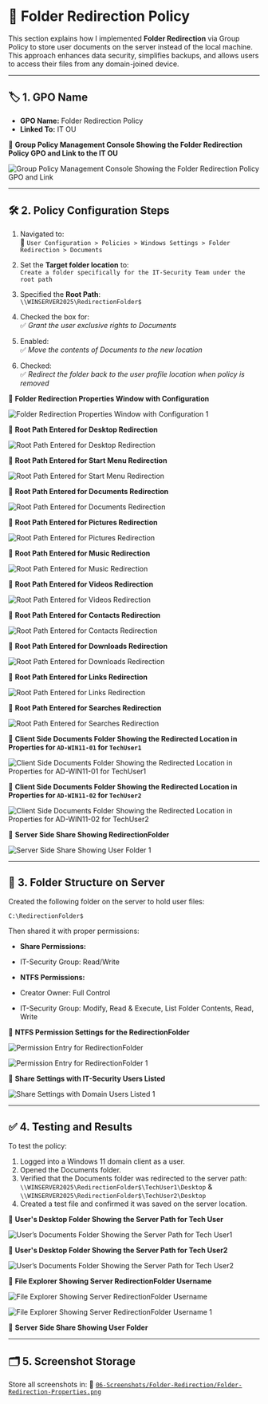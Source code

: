 # 📁 Folder Redirection Policy

This section explains how I implemented **Folder Redirection** via Group Policy to store user documents on the server instead of the local machine. This approach enhances data security, simplifies backups, and allows users to access their files from any domain-joined device.

---

## 🏷️ 1. GPO Name

- **GPO Name:** Folder Redirection Policy  
- **Linked To:** IT OU

📸 **Group Policy Management Console Showing the Folder Redirection Policy GPO and Link to the IT OU**

![Group Policy Management Console Showing the Folder Redirection Policy GPO and Link](https://github.com/user-attachments/assets/78578631-780a-4254-b005-4f7e80a13ae2)

---

## 🛠️ 2. Policy Configuration Steps

1. Navigated to:  
   📂 `User Configuration > Policies > Windows Settings > Folder Redirection > Documents`

2. Set the **Target folder location** to:  
   `Create a folder specifically for the IT-Security Team under the root path`

3. Specified the **Root Path**:  
   `\\WINSERVER2025\RedirectionFolder$`

4. Checked the box for:  
   ✅ *Grant the user exclusive rights to Documents*

5. Enabled:  
   ✅ *Move the contents of Documents to the new location*

6. Checked:  
   ✅ *Redirect the folder back to the user profile location when policy is removed*

📸 **Folder Redirection Properties Window with Configuration**

![Folder Redirection Properties Window with Configuration 1](https://github.com/user-attachments/assets/f101a6fc-36ae-4897-9032-90669ca327fe)

📸 **Root Path Entered for Desktop Redirection**

![Root Path Entered for Desktop Redirection](https://github.com/user-attachments/assets/b201c77a-9927-4c42-a14a-7303c51c0200)

📸 **Root Path Entered for  Start Menu Redirection**

![Root Path Entered for Start Menu Redirection](https://github.com/user-attachments/assets/f83c5981-4568-44e6-b67f-a94b507fb0f6)

📸 **Root Path Entered for Documents Redirection**

![Root Path Entered for Documents Redirection](https://github.com/user-attachments/assets/5dede761-b8ed-4496-b58d-b7f6e940a193)

📸 **Root Path Entered for Pictures Redirection**

![Root Path Entered for Pictures Redirection](https://github.com/user-attachments/assets/9e474143-a0b3-4666-9408-bfb5f6f15ad3)

📸 **Root Path Entered for Music Redirection**

![Root Path Entered for Music Redirection](https://github.com/user-attachments/assets/36b9b6fe-296e-41a3-a6c5-aa4c21b74e3d)

📸 **Root Path Entered for Videos Redirection**

![Root Path Entered for Videos Redirection](https://github.com/user-attachments/assets/ad42d36e-adb6-4d45-8bc6-43de2647b21a)

📸 **Root Path Entered for Contacts Redirection**

![Root Path Entered for Contacts Redirection](https://github.com/user-attachments/assets/a2bfcfc2-7774-4c17-9ad0-9f9591e9a222)

📸 **Root Path Entered for Downloads Redirection**

![Root Path Entered for Downloads Redirection](https://github.com/user-attachments/assets/53b375b8-9506-433e-bec3-cf5510f29ba8)

📸 **Root Path Entered for Links Redirection**

![Root Path Entered for Links Redirection](https://github.com/user-attachments/assets/e80ebe1a-2e59-4378-95c4-8416360cb9b6)

📸 **Root Path Entered for Searches Redirection**

![Root Path Entered for Searches Redirection](https://github.com/user-attachments/assets/a817a2ad-fc0f-43de-b49c-57e20fc29ee1)

📸 **Client Side Documents Folder Showing the Redirected Location in Properties for `AD-WIN11-01` for `TechUser1`**

![Client Side Documents Folder Showing the Redirected Location in Properties for `AD-WIN11-01` for TechUser1](https://github.com/user-attachments/assets/56f0da35-ca0d-4028-844f-b6fcd682b495)

📸 **Client Side Documents Folder Showing the Redirected Location in Properties for `AD-WIN11-02` for `TechUser2`**

![Client Side Documents Folder Showing the Redirected Location in Properties for `AD-WIN11-02` for TechUser2](https://github.com/user-attachments/assets/b28bcece-1d3b-41eb-94a8-dfb6eecc4c2e)

📸 **Server Side Share Showing RedirectionFolder**

![Server Side Share Showing User Folder 1](https://github.com/user-attachments/assets/6a8a2aea-996f-4869-a62c-2b3908a2d71d)

---

## 📂 3. Folder Structure on Server

Created the following folder on the server to hold user files:  

```
C:\RedirectionFolder$
```

Then shared it with proper permissions:

 -  **Share Permissions:**

   - IT-Security Group: Read/Write

-  **NTFS Permissions:**

 -  Creator Owner: Full Control

 -  IT-Security Group: Modify, Read & Execute, List Folder Contents, Read, Write

📸 **NTFS Permission Settings for the RedirectionFolder**

![Permission Entry for RedirectionFolder](https://github.com/user-attachments/assets/2b541fbc-bc37-4898-85f7-815102b0b316)

![Permission Entry for RedirectionFolder 1](https://github.com/user-attachments/assets/ba3bddf5-28c5-4674-bbb5-135f28a028e1)

📸 **Share Settings with IT-Security Users Listed**

![Share Settings with Domain Users Listed 1](https://github.com/user-attachments/assets/2c454998-5ba4-4e59-aba9-5eeae556ce05)

---

## ✅ 4. Testing and Results

To test the policy:
1. Logged into a Windows 11 domain client as a user.
2. Opened the Documents folder.
3. Verified that the Documents folder was redirected to the server path:
    `\\WINSERVER2025\RedirectionFolder$\TechUser1\Desktop` & `\\WINSERVER2025\RedirectionFolder$\TechUser2\Desktop`
4. Created a test file and confirmed it was saved on the server location.

📸 **User's Desktop Folder Showing the Server Path for Tech User**

![User’s Documents Folder Showing the Server Path for Tech User1](https://github.com/user-attachments/assets/19f86f93-6698-4514-928c-b745fef9b05d)

📸 **User's Desktop Folder Showing the Server Path for Tech User2**

![User’s Documents Folder Showing the Server Path for Tech User2](https://github.com/user-attachments/assets/029005e5-fc54-4f02-8981-24c2ec3746ad)

📸 **File Explorer Showing Server RedirectionFolder Username**

![File Explorer Showing Server RedirectionFolder Username](https://github.com/user-attachments/assets/b14480b7-8784-4f4b-9c2a-1a73abe2e16a)

![File Explorer Showing Server RedirectionFolder Username 1](https://github.com/user-attachments/assets/c1cf326d-ea46-430a-8077-95e00571f73c)

📸 **Server Side Share Showing User Folder**



---

## 🗂️ 5. Screenshot Storage

Store all screenshots in:
📂 [`06-Screenshots/Folder-Redirection/Folder-Redirection-Properties.png`](https://github.com/Hugh-Kumbi/Hugh-Kumbi-Active-Directory-Lab/blob/main/06-Screenshots/XI.%20Folder-Redirection/II.%20Folder-Redirection-Properties.md)
